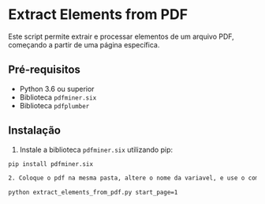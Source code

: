 # Extract Elements from PDF

Este script permite extrair e processar elementos de um arquivo PDF, começando a partir de uma página específica.

## Pré-requisitos

- Python 3.6 ou superior
- Biblioteca `pdfminer.six`
- Biblioteca `pdfplumber`

## Instalação

1. Instale a biblioteca `pdfminer.six` utilizando pip:

```sh
pip install pdfminer.six

2. Coloque o pdf na mesma pasta, altere o nome da variavel, e use o comando para executar

python extract_elements_from_pdf.py start_page=1

